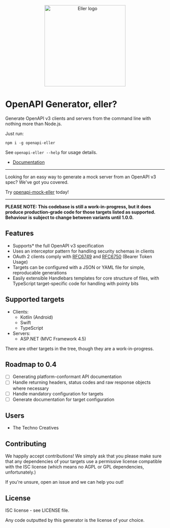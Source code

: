 <p align="center">
  <img width="256" height="256" src="https://user-images.githubusercontent.com/279099/39677264-396f9568-5178-11e8-9afc-b845fdd2218f.png" alt="Eller logo"/>
</p>

# OpenAPI Generator, eller?

Generate OpenAPI v3 clients and servers from the command line with nothing more
than Node.js.


Just run:

```
npm i -g openapi-eller
```

See `openapi-eller --help` for usage details.

- [Documentation](https://technocreatives.github.io/openapi-eller)

---

Looking for an easy way to generate a mock server from an OpenAPI v3 spec? We've got you covered.

Try [openapi-mock-eller](https://github.com/technocreatives/openapi-mock-eller) today!

---

**PLEASE NOTE: This codebase is still a work-in-progress, but it does produce production-grade code
for those targets listed as supported. Behaviour is subject to change between variants until 1.0.0.**

## Features

- Supports* the full OpenAPI v3 specification
- Uses an interceptor pattern for handling security schemas in clients
- OAuth 2 clients comply with [RFC6749](https://tools.ietf.org/html/rfc6749) and 
  [RFC6750](https://tools.ietf.org/html/rfc6750) (Bearer Token Usage)
- Targets can be configured with a JSON or YAML file for simple, reproducable generations
- Easily extensible Handlebars templates for core structure of files, with TypeScript 
  target-specific code for handling with pointy bits

## Supported targets

- Clients:
  - Kotlin (Android)
  - Swift
  - TypeScript
- Servers:
  - ASP.NET (MVC Framework 4.5)

There are other targets in the tree, though they are a work-in-progress.

## Roadmap to 0.4

- [ ] Generating platform-conformant API documentation
- [ ] Handle returning headers, status codes and raw response objects where necessary
- [ ] Handle mandatory configuration for targets
- [ ] Generate documentation for target configuration

## Users

- The Techno Creatives

## Contributing

We happily accept contributions! We simply ask that you please make sure that any dependencies 
of your targets use a permissive license compatible with the ISC license (which means no AGPL or 
GPL dependencies, unfortunately.)

If you're unsure, open an issue and we can help you out!

## License

ISC license - see LICENSE file.

Any code outputted by this generator is the license of your choice.
